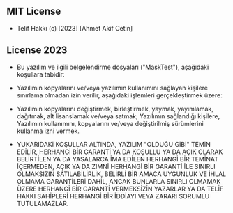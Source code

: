 ## MIT License

- Telif Hakkı (c) [2023] [Ahmet Akif Cetin]

## License 2023

- Bu yazılım ve ilgili belgelendirme dosyaları ("MaskTest"), aşağıdaki koşullara tabidir:

- Yazılımın kopyalarını ve/veya yazılımın kullanımını sağlayan kişilere sınırlama olmadan izin verilir, aşağıdaki işlemleri gerçekleştirmek üzere:

- Yazılımın kopyalarını değiştirmek, birleştirmek, yaymak, yayımlamak, dağıtmak, alt lisanslamak ve/veya satmak;
Yazılımın sağlandığı kişilere, Yazılımın kullanımını, kopyalarını ve/veya değiştirilmiş sürümlerini kullanma izni vermek.

- YUKARIDAKİ KOŞULLAR ALTINDA, YAZILIM "OLDUĞU GİBİ" TEMİN EDİLİR, HERHANGİ BİR GARANTİ YA DA KOŞULLU YA DA AÇIK OLARAK BELİRTİLEN YA DA YASALARCA İMA EDİLEN HERHANGİ BİR TEMİNAT İÇERMEDEN, AÇIK YA DA ZIMNİ HERHANGİ BİR GARANTİ İLE SINIRLI OLMAKSIZIN SATILABİLİRLİK, BELİRLİ BİR AMACA UYGUNLUK VE İHLAL OLMAMA GARANTİLERİ DAHİL, ANCAK BUNLARLA SINIRLI OLMAMAK ÜZERE HERHANGİ BİR GARANTİ VERMEKSİZİN YAZARLAR YA DA TELİF HAKKI SAHİPLERİ HERHANGİ BİR İDDİAYI VEYA ZARARI SORUMLU TUTULAMAZLAR.

